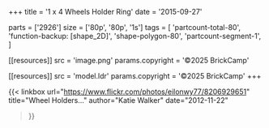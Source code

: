 +++
title = '1 x 4 Wheels Holder Ring'
date  = '2015-09-27'

parts = ['2926']
size  = ['80p', '80p', '1s']
tags  = [
  'partcount-total-80',
  'function-backup: [shape_2D]',
  'shape-polygon-80',
  'partcount-segment-1',
]

[[resources]]
src              = 'image.png'
params.copyright = '©2025 BrickCamp'

[[resources]]
src              = 'model.ldr'
params.copyright = '©2025 BrickCamp'
+++

{{< linkbox
    url="https://www.flickr.com/photos/eilonwy77/8206929651"
    title="Wheel Holders..."
    author="Katie Walker"
    date="2012-11-22"
>}}
